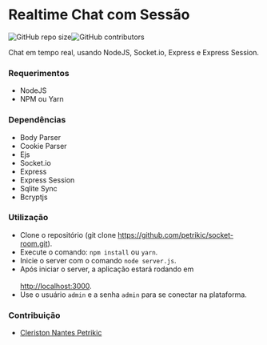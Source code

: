  # Realtime Chat com Sessão
 ![GitHub repo size](https://img.shields.io/github/repo-size/petrikic/socket-room)![GitHub contributors](https://img.shields.io/github/contributors/petrikic/socket-room)

Chat em tempo real, usando NodeJS, Socket.io, Express e Express Session.


### Requerimentos
* NodeJS
* NPM ou Yarn


### Dependências
* Body Parser
* Cookie Parser
* Ejs
* Socket.io
* Express
* Express Session
* Sqlite Sync
* Bcryptjs


### Utilização
* Clone o repositório (git clone https://github.com/petrikic/socket-room.git).
* Execute o comando: `npm install` ou `yarn`.
* Inicie o server com o comando `node server.js`.
* Após iniciar o server, a aplicação estará rodando em <br> <br>[http://localhost:3000](http://localhost:3000).
* Use o usuário `admin` e a senha `admin` para se conectar na plataforma.


### Contribuição

- [Cleriston Nantes Petrikic](http://github.com/petrikic)

